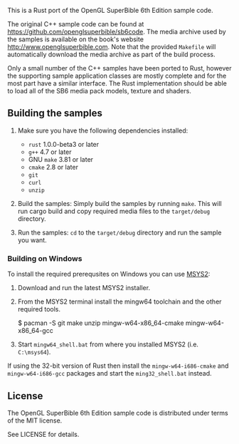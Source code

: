 This is a Rust port of the OpenGL SuperBible 6th Edition sample code.

The original C++ sample code can be found at
https://github.com/openglsuperbible/sb6code. The media archive used by the
samples is available on the book's website http://www.openglsuperbible.com.
Note that the provided `Makefile` will automatically download the media
archive as part of the build process.

Only a small number of the C++ samples have been ported to Rust, however the
supporting sample application classes are mostly complete and for the most
part have a similar interface. The Rust implementation should be able to load
all of the SB6 media pack models, texture and shaders.

## Building the samples

1. Make sure you have the following dependencies installed:
    * `rust` 1.0.0-beta3 or later
    * `g++` 4.7 or later
    * GNU `make` 3.81 or later
    * `cmake` 2.8 or later
    * `git`
    * `curl`
    * `unzip`

2. Build the samples:
    Simply build the samples by running `make`. This will run cargo build and
    copy required media files to the `target/debug` directory.

3. Run the samples:
    `cd` to the `target/debug` directory and run the sample you want.

### Building on Windows

To install the required prerequsites on Windows you can use
[MSYS2](http://sourceforge.net/projects/msys2/):

1. Download and run the latest MSYS2 installer.
2. From the MSYS2 terminal install the mingw64 toolchain and the other required
   tools.

      $ pacman -S git make unzip mingw-w64-x86_64-cmake mingw-w64-x86_64-gcc

3. Start `mingw64_shell.bat` from where you installed MSYS2 (i.e. `C:\msys64`).

If using the 32-bit version of Rust then install the `mingw-w64-i686-cmake` and
`mingw-w64-i686-gcc` packages and start the `ming32_shell.bat` instead.

## License

The OpenGL SuperBible 6th Edition sample code is distributed under terms of the
MIT license. 

See LICENSE for details.

